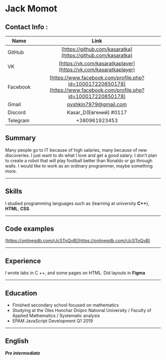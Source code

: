 # Jack Momot
## Contact Info :

|   Name  | Link           
| ------------- | :------------------: | 
| GitHub        | [https://github.com/kasaratka](https://github.com/kasaratka)|
| VK   | [https://vk.com/kasaratkaplayer](https://vk.com/kasaratkaplayer)   |
| Facebook    | [https://www.facebook.com/profile.php?id=100017220850178](https://www.facebook.com/profile.php?id=100017220850178) | 
| Gmail  | pyshkin7979@gmail.com        |  
| Discord  | Kasar_D(Евгений) #0117       |  
| Telegram  | +380961923453       |  


## Summary

Many people go to IT because of high salaries,  many because of new discoveries. I just want to do what I love and get a good salary. I don’t plan to create a robot that will play football better than Ronaldo or go through walls. I would like to work as an ordinary programmer, maybe something more.

---

## Skills 

I  studied programming languages such as  (learning  at university **C++**),  **HTML**, **CSS**.

---

## Code examples

[https://onlinegdb.com/rJcSToQvB](https://onlinegdb.com/rJcSToQvB)

---

## Experience


I wrote labs in C ++, and some pages on HTML. Did layouts in **Figma**

---

## Education

* Finished secondary school focused on mathematics
* Studying at the Oles Honchar Dnipro National University / Faculty of Applied Mathematics / Systematic analysis
* EPAM JavaScript Development Q1 2019

---

## English

***Pre intermediate***
